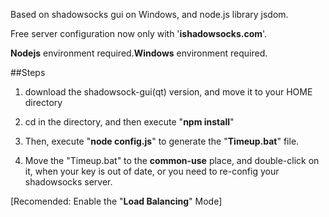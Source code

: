 Based on shadowsocks gui on Windows, and node.js library jsdom.

Free server configuration now only with '**ishadowsocks.com**'.

**Nodejs** environment required.**Windows** environment required.

##Steps
1.  download the shadowsock-gui(qt) version, and move it to your HOME directory

2. cd in the directory, and then execute "**npm install**"

3. Then, execute "**node config.js**" to generate the "**Timeup.bat**" file.

4. Move the "Timeup.bat" to the **common-use** place, and double-click on it, when your key is out of date, or you need to re-config your shadowsocks server.

[Recomended: Enable the "**Load Balancing**" Mode]